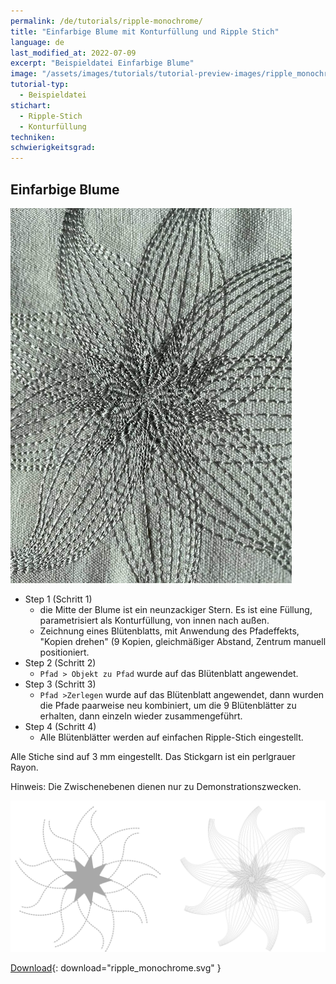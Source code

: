 ```yaml
---
permalink: /de/tutorials/ripple-monochrome/
title: "Einfarbige Blume mit Konturfüllung und Ripple Stich"
language: de
last_modified_at: 2022-07-09
excerpt: "Beispieldatei Einfarbige Blume"
image: "/assets/images/tutorials/tutorial-preview-images/ripple_monochrome.jpg"
tutorial-typ:
  - Beispieldatei
stichart:
  - Ripple-Stich
  - Konturfüllung
techniken:
schwierigkeitsgrad: 
---
```


## Einfarbige Blume

![Stickbeispiel](/assets/images/tutorials/tutorial-preview-images/ripple_monochrome.jpg)

- Step 1 (Schritt 1)
  - die Mitte der Blume ist ein neunzackiger Stern. Es ist eine Füllung, parametrisiert als Konturfüllung, von innen nach außen.
  - Zeichnung eines Blütenblatts, mit Anwendung des Pfadeffekts, "Kopien drehen" (9 Kopien, gleichmäßiger Abstand, Zentrum manuell positioniert.
- Step 2 (Schritt 2)
   - `Pfad > Objekt zu Pfad` wurde auf das Blütenblatt angewendet. 
- Step 3 (Schritt 3)
   - `Pfad >Zerlegen` wurde auf das Blütenblatt angewendet, dann wurden die Pfade paarweise neu kombiniert, um die 9 Blütenblätter zu erhalten, dann einzeln wieder zusammengeführt.
- Step 4 (Schritt 4)
  - Alle Blütenblätter werden auf einfachen Ripple-Stich eingestellt.

Alle Stiche sind auf 3 mm eingestellt.  Das Stickgarn ist ein perlgrauer Rayon.

Hinweis: Die Zwischenebenen dienen nur zu Demonstrationszwecken.

![SVG](/assets/images/tutorials/samples/ripple_monochrome.svg)

[Download](/assets/images/tutorials/samples/ripple_monochrome.svg){: download="ripple_monochrome.svg" }
